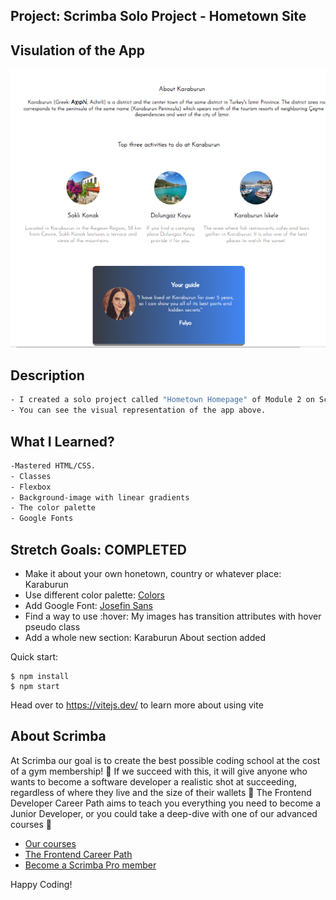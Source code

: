 ## Project: Scrimba Solo Project - Hometown Site

## Visulation of the App

![image](./hometown.png)


## Description
```bash
- I created a solo project called "Hometown Homepage" of Module 2 on Scrimba.
- You can see the visual representation of the app above.
```

## What I Learned?
```bash
-Mastered HTML/CSS.
- Classes
- Flexbox
- Background-image with linear gradients
- The color palette
- Google Fonts
```


## Stretch Goals: COMPLETED

- Make it about your own honetown, country or whatever place: Karaburun
- Use different color palette: [Colors](https://coolors.co/c7eae4-a7e8bd-fcbcb8-efa7a7-ffd972)
- Add Google Font: [Josefin Sans](https://fonts.google.com/specimen/Josefin+Sans)
- Find a way to use :hover: My images has transition attributes with hover pseudo class
- Add a whole new section: Karaburun About section added



Quick start:

```
$ npm install
$ npm start
````

Head over to https://vitejs.dev/ to learn more about using vite
## About Scrimba

At Scrimba our goal is to create the best possible coding school at the cost of a gym membership! 💜
If we succeed with this, it will give anyone who wants to become a software developer a realistic shot at succeeding, regardless of where they live and the size of their wallets 🎉
The Frontend Developer Career Path aims to teach you everything you need to become a Junior Developer, or you could take a deep-dive with one of our advanced courses 🚀

- [Our courses](https://scrimba.com/allcourses)
- [The Frontend Career Path](https://scrimba.com/learn/frontend)
- [Become a Scrimba Pro member](https://scrimba.com/pricing)

Happy Coding!
